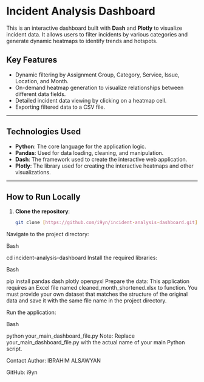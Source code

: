 # Incident Analysis Dashboard

This is an interactive dashboard built with **Dash** and **Plotly** to visualize incident data. It allows users to filter incidents by various categories and generate dynamic heatmaps to identify trends and hotspots.

## Key Features
- Dynamic filtering by Assignment Group, Category, Service, Issue, Location, and Month.
- On-demand heatmap generation to visualize relationships between different data fields.
- Detailed incident data viewing by clicking on a heatmap cell.
- Exporting filtered data to a CSV file.

---

## Technologies Used
- **Python**: The core language for the application logic.
- **Pandas**: Used for data loading, cleaning, and manipulation.
- **Dash**: The framework used to create the interactive web application.
- **Plotly**: The library used for creating the interactive heatmaps and other visualizations.

---

## How to Run Locally

1. **Clone the repository**:
   ```bash
   git clone [https://github.com/i9yn/incident-analysis-dashboard.git](https://github.com/i9yn/incident-analysis-dashboard.git)
Navigate to the project directory:

Bash

cd incident-analysis-dashboard
Install the required libraries:

Bash

pip install pandas dash plotly openpyxl
Prepare the data: This application requires an Excel file named cleaned_month_shortened.xlsx to function. You must provide your own dataset that matches the structure of the original data and save it with the same file name in the project directory.

Run the application:

Bash

python your_main_dashboard_file.py
Note: Replace your_main_dashboard_file.py with the actual name of your main Python script.

Contact
Author: IBRAHIM ALSAWYAN

GitHub: i9yn
